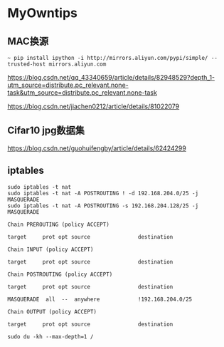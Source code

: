 # MyOwntips
## MAC换源
``~ pip install ipython -i http://mirrors.aliyun.com/pypi/simple/ --trusted-host mirrors.aliyun.com``

https://blog.csdn.net/qq_43340659/article/details/82948529?depth_1-utm_source=distribute.pc_relevant.none-task&utm_source=distribute.pc_relevant.none-task

https://blog.csdn.net/jiachen0212/article/details/81022079
## Cifar10 jpg数据集
https://blog.csdn.net/guohuifengby/article/details/62424299

## iptables
```shell
sudo iptables -t nat 
sudo iptables -t nat -A POSTROUTING ! -d 192.168.204.0/25 -j MASQUERADE
sudo iptables -t nat -A POSTROUTING -s 192.168.204.128/25 -j MASQUERADE
```
```
Chain PREROUTING (policy ACCEPT)

target     prot opt source               destination

Chain INPUT (policy ACCEPT)

target     prot opt source               destination

Chain POSTROUTING (policy ACCEPT)

target     prot opt source               destination

MASQUERADE  all  --  anywhere            !192.168.204.0/25

Chain OUTPUT (policy ACCEPT)

target     prot opt source               destination
```
```shell
sudo du -kh --max-depth=1 /
```
